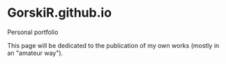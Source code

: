 # GorskiR.github.io
Personal portfolio 


This page will be dedicated to the publication of my own works (mostly in an "amateur way").
